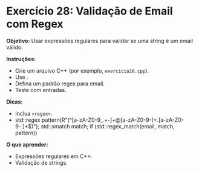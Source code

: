 # Exercício 28: Validação de Email com Regex

**Objetivo:** Usar expressões regulares para validar se uma string é um email válido.

**Instruções:**
- Crie um arquivo C++ (por exemplo, `exercicio28.cpp`).
- Use <regex>.
- Defina um padrão regex para email.
- Teste com entradas.

**Dicas:**
- Inclua `<regex>`.
- std::regex pattern(R"(^[a-zA-Z0-9_.+-]+@[a-zA-Z0-9-]+\.[a-zA-Z0-9-.]+$)"); std::smatch match; if (std::regex_match(email, match, pattern))

**O que aprender:**
- Expressões regulares em C++.
- Validação de strings.